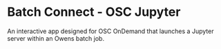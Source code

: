# Batch Connect - OSC Jupyter

An interactive app designed for OSC OnDemand that launches a Jupyter
server within an Owens batch job.
